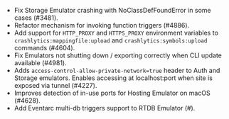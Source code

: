 - Fix Storage Emulator crashing with NoClassDefFoundError in some cases (#3481).
- Refactor mechanism for invoking function triggers (#4886).
- Add support for `HTTP_PROXY` and `HTTPS_PROXY` environment variables to `crashlytics:mappingfile:upload` and `crashlytics:symbols:upload` commands (#4604).
- Fix Emulators not shutting down / exporting correctly when CLI update available (#4981).
- Adds `access-control-allow-private-network=true` header to Auth and Storage emulators. Enables accessing at localhost:port when site is exposed via tunnel (#4227).
- Improves detection of in-use ports for Hosting Emulator on macOS (#4628).
- Add Eventarc multi-db triggers support to RTDB Emulator (#).

